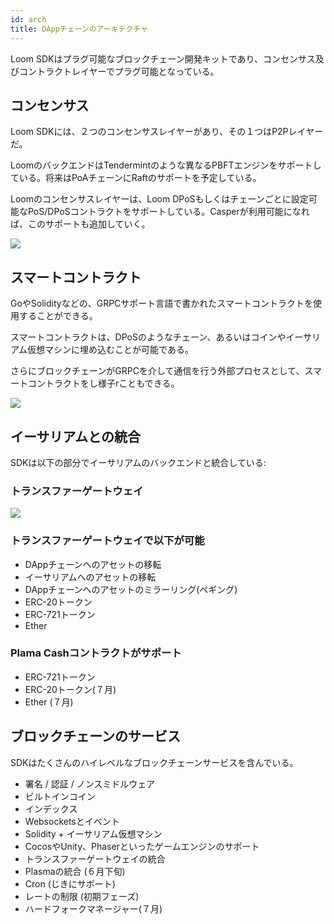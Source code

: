 ```yaml
---
id: arch
title: DAppチェーンのアーキテクチャ
---
```

Loom SDKはプラグ可能なブロックチェーン開発キットであり、コンセンサス及びコントラクトレイヤーでプラグ可能となっている。

## コンセンサス

Loom SDKには、２つのコンセンサスレイヤーがあり、その１つはP2Pレイヤーだ。

LoomのバックエンドはTendermintのような異なるPBFTエンジンをサポートしている。将来はPoAチェーンにRaftのサポートを予定している。

Loomのコンセンサスレイヤーは、Loom DPoSもしくはチェーンごとに設定可能なPoS/DPoSコントラクトをサポートしている。Casperが利用可能になれば、このサポートも追加していく。

![](/developers/img/loom-sdk-arch-overview.jpg)

## スマートコントラクト

GoやSolidityなどの、GRPCサポート言語で書かれたスマートコントラクトを使用することができる。

スマートコントラクトは、DPoSのようなチェーン、あるいはコインやイーサリアム仮想マシンに埋め込むことが可能である。

さらにブロックチェーンがGRPCを介して通信を行う外部プロセスとして、スマートコントラクトをし様子rこともできる。

![](/developers/img/loom-sdk-arch-contracts.jpg)

## イーサリアムとの統合

SDKは以下の部分でイーサリアムのバックエンドと統合している:

### トランスファーゲートウェイ

![](/developers/img/loom-sdk-arch-plasma.jpg)

### トランスファーゲートウェイで以下が可能

* DAppチェーンへのアセットの移転
* イーサリアムへのアセットの移転
* DAppチェーンへのアセットのミラーリング(ペギング)
* ERC-20トークン
* ERC-721トークン
* Ether 

### Plama Cashコントラクトがサポート

* ERC-721トークン
* ERC-20トークン(７月)
* Ether (７月)

## ブロックチェーンのサービス

SDKはたくさんのハイレベルなブロックチェーンサービスを含んでいる。

* 署名 / 認証 / ノンスミドルウェア
* ビルトインコイン
* インデックス
* Websocketsとイベント
* Solidity + イーサリアム仮想マシン
* CocosやUnity、Phaserといったゲームエンジンのサポート
* トランスファーゲートウェイの統合
* Plasmaの統合 (６月下旬)
* Cron (じきにサポート)
* レートの制限 (初期フェーズ)
* ハードフォークマネージャー(７月)